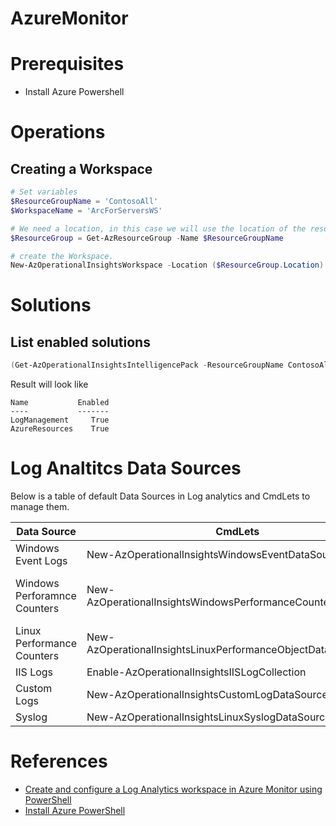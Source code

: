 # AzureMonitor

# Prerequisites
- Install Azure Powershell

# Operations

## Creating a Workspace

```PowerShell
# Set variables
$ResourceGroupName = 'ContosoAll'
$WorkspaceName = 'ArcForServersWS'

# We need a location, in this case we will use the location of the resource group. Lets get the resoruce group object to use later.
$ResourceGroup = Get-AzResourceGroup -Name $ResourceGroupName

# create the Workspace.
New-AzOperationalInsightsWorkspace -Location ($ResourceGroup.Location) -Name $WorkspaceName -Sku Standard -ResourceGroupName $ResourceGroupName

```





# Solutions

## List enabled solutions
```PowerShell
(Get-AzOperationalInsightsIntelligencePack -ResourceGroupName ContosoAll -WorkspaceName ArcForServersWS).Where({$_.Enabled -eq $true})
```

Result will look like
```
Name           Enabled
----           -------
LogManagement     True
AzureResources    True     
```

# Log Analtitcs Data Sources

Below is a table of default Data Sources in Log analytics and CmdLets to manage them. 


| Data Source                  | CmdLets                                                      | Notes                          |
|------------------------------|--------------------------------------------------------------|--------------------------------| 
| Windows Event Logs           | New-AzOperationalInsightsWindowsEventDataSource              |                                |
| Windows Perforamnce Counters | New-AzOperationalInsightsWindowsPerformanceCounterDataSource | Some notes those are important |
| Linux Performance Counters   | New-AzOperationalInsightsLinuxPerformanceObjectDataSource    |                                |
| IIS Logs                     | Enable-AzOperationalInsightsIISLogCollection                 |                                |
| Custom Logs                  | New-AzOperationalInsightsCustomLogDataSource                 |                                |
| Syslog                       | New-AzOperationalInsightsLinuxSyslogDataSource               |                                |
# References

- [Create and configure a Log Analytics workspace in Azure Monitor using PowerShell](https://docs.microsoft.com/tr-tr/azure/azure-monitor/platform/powershell-workspace-configuration)
- [Install Azure PowerShell ](https://docs.microsoft.com/en-us/powershell/azure/install-az-ps?view=azps-5.1.0)